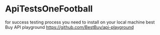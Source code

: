 # ApiTestsOneFootball

for success testing process you need to install on your local machine best Buy API playground https://github.com/BestBuy/api-playground
